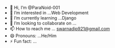 - 👋 Hi, I’m @ParaNoid-001
- 👀 I’m interested in ...Web Development
- 🌱 I’m currently learning ...Django
- 💞️ I’m looking to collaborate on ...
- 📫 How to reach me ... swarnadip921@gmail.com
- 😄 Pronouns: ...He/Him
- ⚡ Fun fact: ...

<!---
ParaNoid-001/ParaNoid-001 is a ✨ special ✨ repository because its `README.md` (this file) appears on your GitHub profile.
You can click the Preview link to take a look at your changes.
--->
